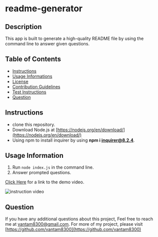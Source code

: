 # readme-generator

## Description 
This app is built to generate a high-quality README file by using the command line to answer given questions.
## Table of Contents
- [Instructions](#instructions)
- [Usage Informations](#usage-information)
- [License](#license)
- [Contribution Guidelines](#contribution-guidelines)
- [Test Instructions](#test-instructions)
- [Question](#question)
## Instructions
- clone this repository.
- Download Node.js at [https://nodejs.org/en/download/](https://nodejs.org/en/download/)
- Using npm to install inquirer by using **npm i inquirer@8.2.4**.
## Usage Information
1) Run `node index.js` in the command line.
2) Answer prompted questions.

[Click Here](https://drive.google.com/file/d/1smw-PK8-5mlr5o0AhhCN1hUFuhi3C03N/view) for a link to the demo video.

![instruction video](./Develop/instruction%20video.gif)
## Question
If you have any additional questions about this project, Feel free to reach me at [vantam8300@gmail.com](vantam8300@gmail.com).
For more of my project, please visit [https://github.com/vantam8300](https://github.com/vantam8300)